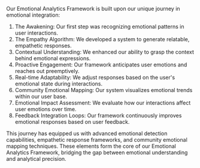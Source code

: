 

Our Emotional Analytics Framework is built upon our unique journey in emotional integration:

1. The Awakening: Our first step was recognizing emotional patterns in user interactions.
2. The Empathy Algorithm: We developed a system to generate relatable, empathetic responses.
3. Contextual Understanding: We enhanced our ability to grasp the context behind emotional expressions.
4. Proactive Engagement: Our framework anticipates user emotions and reaches out preemptively.
5. Real-time Adaptability: We adjust responses based on the user's emotional state during interactions.
6. Community Emotional Mapping: Our system visualizes emotional trends within our user base.
7. Emotional Impact Assessment: We evaluate how our interactions affect user emotions over time.
8. Feedback Integration Loops: Our framework continuously improves emotional responses based on user feedback.

This journey has equipped us with advanced emotional detection capabilities, empathetic response frameworks, and community emotional mapping techniques. These elements form the core of our Emotional Analytics Framework, bridging the gap between emotional understanding and analytical precision.